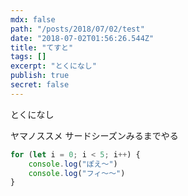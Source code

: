 ```yaml
---
mdx: false
path: "/posts/2018/07/02/test"
date: "2018-07-02T01:56:26.544Z"
title: "てすと"
tags: []
excerpt: "とくになし"
publish: true
secret: false
---
```


とくになし

ヤマノススメ サードシーズンみるまでやる

```javascript
for (let i = 0; i < 5; i++) {
    console.log("ぽえ～")
    console.log("フィ～～")
}
```